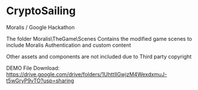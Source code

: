 # CryptoSailing
Moralis / Google Hackathon

The folder Moralis\TheGame\Scenes
Contains the modified game scenes to include Moralis Authentication and custom content

Other assets and components are not included due to Third party copyright

DEMO File Download:
https://drive.google.com/drive/folders/1UhttIIGwjzM4WexdxmuJ-t5wGryP9vTO?usp=sharing

